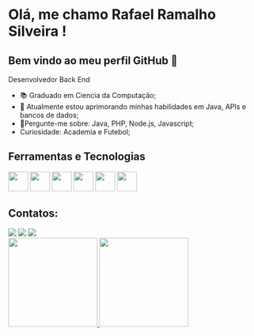 # Olá, me chamo Rafael Ramalho Silveira ! 
## Bem vindo ao meu perfil GitHub 👋

Desenvolvedor Back End
- 📚 Graduado em Ciencia da Computação;
- 🌱 Atualmente estou aprimorando minhas habilidades em Java, APIs e bancos de dados;
- 💬Pergunte-me sobre: Java, PHP, Node.js, Javascript;
-  Curiosidade: Academia e Futebol;

## Ferramentas e Tecnologias

<img src="https://cdn.jsdelivr.net/gh/devicons/devicon@latest/icons/java/java-original-wordmark.svg" width="40" height="40"/> <img src="https://cdn.jsdelivr.net/gh/devicons/devicon@latest/icons/php/php-original.svg" width="40" height="40"/> <img src="https://cdn.jsdelivr.net/gh/devicons/devicon@latest/icons/git/git-original.svg" width="40" height="40"/> <img src="https://cdn.jsdelivr.net/gh/devicons/devicon@latest/icons/mysql/mysql-original-wordmark.svg" width="40" height="40"/> <img src="https://cdn.jsdelivr.net/gh/devicons/devicon@latest/icons/intellij/intellij-original.svg" width="40" height="40"/> <img src="https://cdn.jsdelivr.net/gh/devicons/devicon@latest/icons/visualstudio/visualstudio-original.svg" width="40" height="40"/>
          

## Contatos:
<div>
<a href="https://instagram.com/rafaelramalhosilveira" target="_blank"><img loading="lazy" src="https://img.shields.io/badge/-Instagram-%23E4405F?style=for-the-badge&logo=instagram&logoColor=white" target="_blank"></a>
<a href = "mailto:rafaelramalhosilveira@gmail.com"><img loading="lazy" src="https://img.shields.io/badge/Gmail-D14836?style=for-the-badge&logo=gmail&logoColor=white" target="_blank"></a>
<a href="https://www.linkedin.com/in/rafinharamalho" target="_blank"><img loading="lazy" src="https://img.shields.io/badge/-LinkedIn-%230077B5?style=for-the-badge&logo=linkedin&logoColor=white" target="_blank"></a>   
</div

<div>
<a href="https://github.com/nerdfazendeiro">
<img loading="lazy" height="180em" src="https://github-readme-stats.vercel.app/api/top-langs/?username=nerdfazendeiro&layout=compact&langs_count=7&theme=dracula"/>
<img loading="lazy" height="180em" src="https://github-readme-stats.vercel.app/api?username=nerdfazendeiro&show_icons=true&theme=dracula&include_all_commits=true&count_private=true"/>
</div>
